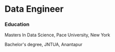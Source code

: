 # Data Engineer

### Education
Masters In Data Science, Pace University, New York

Bachelor's degree, JNTUA, Anantapur
